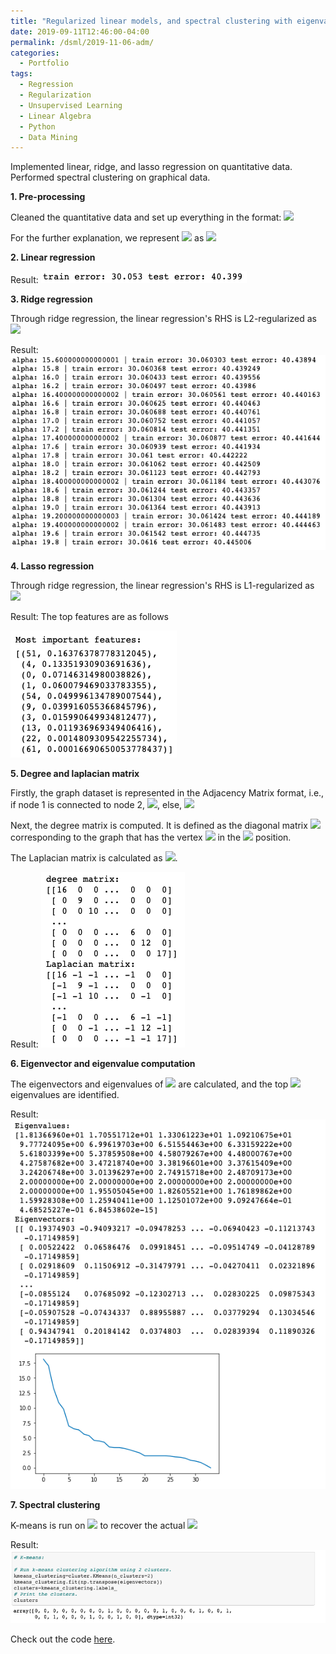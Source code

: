 ```yaml
---
title: "Regularized linear models, and spectral clustering with eigenvalue decomposition"
date: 2019-09-11T12:46:00-04:00
permalink: /dsml/2019-11-06-adm/
categories:
  - Portfolio
tags:
  - Regression
  - Regularization
  - Unsupervised Learning
  - Linear Algebra
  - Python
  - Data Mining
---
```

Implemented linear, ridge, and lasso regression on quantitative data. Performed spectral clustering on graphical data.

**1. Pre-processing**

Cleaned the quantitative data and set up everything in the format: <img src="https://latex.codecogs.com/gif.latex?y=\beta_{1}x_{1}+\beta_{2}x_{2}+\beta_{3}x_{3}+...+\beta_{n}x_{n}"/>

For the further explanation, we represent <img src="https://latex.codecogs.com/gif.latex?\beta_{1}x_{1}+\beta_{2}x_{2}+\beta_{3}x_{3}+...+\beta_{n}x_{n}"/> as <img src="https://latex.codecogs.com/gif.latex?XB"/>

**2. Linear regression**

Result: <img src="/assets/images/advanced-data-mining/linear-regression.png?raw=true"/>

**3. Ridge regression**

Through ridge regression, the linear regression's RHS is L2-regularized as <img src="https://latex.codecogs.com/gif.latex?\hat{\beta^{ridge}}=argmin\lVert{y-XB}\rVert_{2}^{2}+\lambda\lVert{B}\rVert_{2}^{2}"/>

Result: <img src="/assets/images/advanced-data-mining/ridge-regression.png?raw=true"/>

**4. Lasso regression**

Through ridge regression, the linear regression's RHS is L1-regularized as <img src="https://latex.codecogs.com/gif.latex?\hat{\beta^{ridge}}=argmin\lVert{y-XB}\rVert_{2}^{2}+\lambda\lVert{B}\rVert"/>

Result: The top features are as follows

<img src="/assets/images/advanced-data-mining/lasso-features.png?raw=true"/>

**5. Degree and laplacian matrix**

Firstly, the graph dataset is represented in the Adjacency Matrix format, i.e., if node 1 is connected to node 2, <img src="https://latex.codecogs.com/gif.latex?A_{12}=1"/>, else, <img src="https://latex.codecogs.com/gif.latex?A_{ij}=0"/>

Next, the degree matrix is computed. It is defined as the diagonal matrix <img src="https://latex.codecogs.com/gif.latex?D=diag(d_{1},d_{2},d_{3},...,d_{n})"/> corresponding to the graph that has the vertex <img src="https://latex.codecogs.com/gif.latex?d_{i}"/> in the <img src="https://latex.codecogs.com/gif.latex?i^{th}"/> position.

The Laplacian matrix is calculated as <img src="https://latex.codecogs.com/gif.latex?L=D-A"/>.

Result: <img src="/assets/images/advanced-data-mining/degree-laplacian.png?raw=true"/>

**6. Eigenvector and eigenvalue computation**

The eigenvectors and eigenvalues of <img src="https://latex.codecogs.com/gif.latex?L"/> are calculated, and the top <img src="https://latex.codecogs.com/gif.latex?'K'"/> eigenvalues are identified.

Result: <img src="/assets/images/advanced-data-mining/eigenvecs-vals.png?raw=true"/>

**7. Spectral clustering**

K-means is run on <img src="https://latex.codecogs.com/gif.latex?(\widetilde{X},K)"/> to recover the actual <img src="https://latex.codecogs.com/gif.latex?'X'"/>

Result: <img src="/assets/images/advanced-data-mining/spectral-clustering.png?raw=true"/>

Check out the code [here](https://github.com/Advaitiyer/advanced-data-mining/tree/master/HW3).
